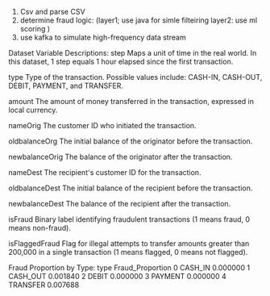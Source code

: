 1. Csv and parse CSV
2. determine fraud logic: (layer1; use java for simle filteiring layer2: use ml scoring )
2. use kafka to simulate high-frequency data stream



Dataset Variable Descriptions:
step
Maps a unit of time in the real world. In this dataset, 1 step equals 1 hour elapsed since the first transaction.

type
Type of the transaction. Possible values include: CASH-IN, CASH-OUT, DEBIT, PAYMENT, and TRANSFER.

amount
The amount of money transferred in the transaction, expressed in local currency.

nameOrig
The customer ID who initiated the transaction.

oldbalanceOrg
The initial balance of the originator before the transaction.

newbalanceOrig
The balance of the originator after the transaction.

nameDest
The recipient's customer ID for the transaction.

oldbalanceDest
The initial balance of the recipient before the transaction.

newbalanceDest
The balance of the recipient after the transaction.

isFraud
Binary label identifying fraudulent transactions (1 means fraud, 0 means non-fraud).

isFlaggedFraud
Flag for illegal attempts to transfer amounts greater than 200,000 in a single transaction (1 means flagged, 0 means not flagged).

Fraud Proportion by Type:
       type  Fraud_Proportion
0   CASH_IN          0.000000
1  CASH_OUT          0.001840
2     DEBIT          0.000000
3   PAYMENT          0.000000
4  TRANSFER          0.007688